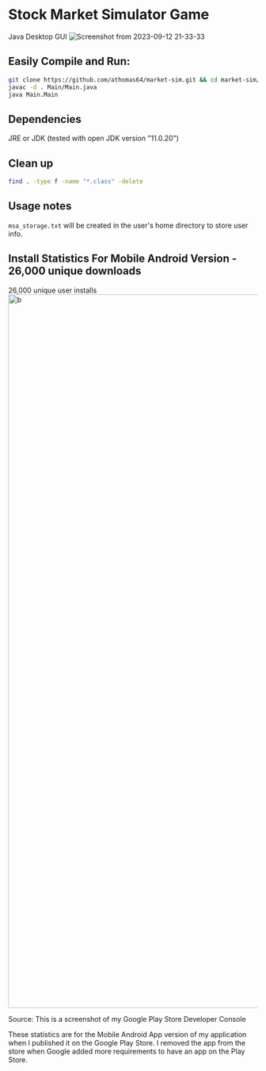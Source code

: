 # Stock Market Simulator Game

Java Desktop GUI
![Screenshot from 2023-09-12 21-33-33](https://github.com/aidant64/marketsim/assets/126053853/51ab7d0d-3e20-43c7-b359-3811de93660b)

## Easily Compile and Run:

```bash
git clone https://github.com/athomas64/market-sim.git && cd market-sim/
javac -d . Main/Main.java
java Main.Main
```

## Dependencies

JRE or JDK (tested with open JDK version "11.0.20")


## Clean up 

```bash
find . -type f -name "*.class" -delete
```




## Usage notes

`msa_storage.txt` will be created in the user's home directory to store user info.



## Install Statistics For Mobile Android Version - 26,000 unique downloads

26,000 unique user installs
<img width="1440" alt="b" src="https://github.com/athomas64/market-sim/assets/63829763/8a004835-2726-4c98-adfd-82dd28e8a21e">

Source: This is a screenshot of my Google Play Store Developer Console

These statistics are for the Mobile Android App version of my application when I published it on the Google Play Store. I removed
the app from the store when Google added more requirements to have an app on the Play Store.
